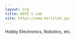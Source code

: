 ```yaml
---
layout: org
title: KERI's Lab
site: https://www.kerislab.jp/
---
```

Hobby Electronics, Robotics, etc.
